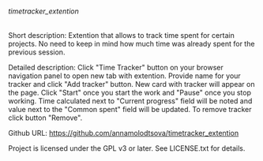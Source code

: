 ###### timetracker_extention

Short description: Extention that allows to track time spent for certain projects. No need to keep in mind how much time was already spent for the previous session.

Detailed description: Click "Time Tracker" button on your browser navigation panel to open new tab with extention. Provide name for your tracker and click
"Add tracker" button. New card with tracker will appear on the page. Click "Start" once you start the work and "Pause" once you stop working.
Time calculated next to "Current progress" field will be noted and value next to the "Common spent" field will be updated.
To remove tracker click button "Remove".

Github URL: https://github.com/annamolodtsova/timetracker_extention

Project is licensed under the GPL v3 or later. See LICENSE.txt for details.